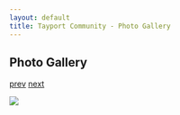 ```yaml
---
layout: default
title: Tayport Community - Photo Gallery
---
```

## Photo Gallery

[prev](http://tayport.org.uk/photo/169) [next](http://tayport.org.uk/photo/171)

![ ](http://tayport.org.uk/media/170.jpg " ")


